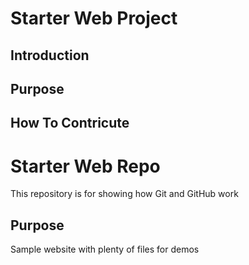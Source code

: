 # Starter Web Project

## Introduction

## Purpose

## How To Contricute

# Starter Web Repo

This repository is for showing how Git and GitHub work

## Purpose

Sample website with plenty of files for demos